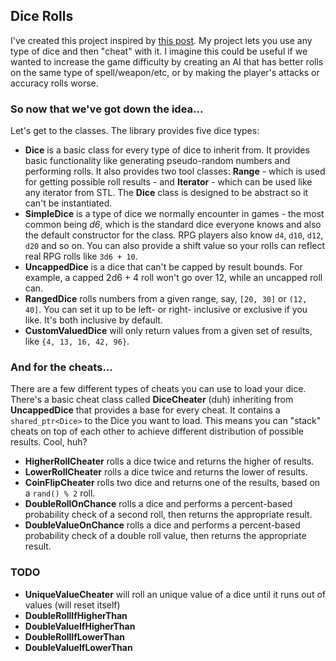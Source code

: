 ## Dice Rolls

I've created this project inspired by [this post](http://www.redblobgames.com/articles/probability/damage-rolls.html). My project lets you use any type of dice and then "cheat" with it. I imagine this could be useful if we wanted to increase the game difficulty by creating an AI that has better rolls on the same type of spell/weapon/etc, or by making the player's attacks or accuracy rolls worse.

### So now that we've got down the idea...

Let's get to the classes. The library provides five dice types:

* **Dice** is a basic class for every type of dice to inherit from. It provides basic functionality like generating pseudo-random numbers and performing rolls. It also provides two tool classes: **Range** - which is used for getting possible roll results - and **Iterator** - which can be used like any iterator from STL. The **Dice** class is designed to be abstract so it can't be instantiated.
* **SimpleDice** is a type of dice we normally encounter in games - the most common being _d6_, which is the standard dice everyone knows and also the default constructor for the class. RPG players also know `d4`, `d10`, `d12`, `d20` and so on. You can also provide a shift value so your rolls can reflect real RPG rolls like `3d6 + 10`.
* **UncappedDice** is a dice that can't be capped by result bounds. For example, a capped 2d6 + 4 roll won't go over 12, while an uncapped roll can.
* **RangedDice** rolls numbers from a given range, say, `[20, 30]` or `(12, 40]`. You can set it up to be left- or right- inclusive or exclusive if you like. It's both inclusive by default.
* **CustomValuedDice** will only return values from a given set of results, like `{4, 13, 16, 42, 96}`.

### And for the cheats...

There are a few different types of cheats you can use to load your dice. There's a basic cheat class called **DiceCheater** (duh) inheriting from **UncappedDice** that provides a base for every cheat. It contains a `shared_ptr<Dice>` to the Dice you want to load. This means you can "stack" cheats on top of each other to achieve different distribution of possible results. Cool, huh?

* **HigherRollCheater** rolls a dice twice and returns the higher of results.
* **LowerRollCheater** rolls a dice twice and returns the lower of results.
* **CoinFlipCheater** rolls two dice and returns one of the results, based on a `rand() % 2` roll.
* **DoubleRollOnChance** rolls a dice and performs a percent-based probability check of a second roll, then returns the appropriate result.
* **DoubleValueOnChance** rolls a dice and performs a percent-based probability check of a double roll value, then returns the appropriate result.

### TODO

* **UniqueValueCheater** will roll an unique value of a dice until it runs out of values (will reset itself)
* **DoubleRollIfHigherThan**
* **DoubleValueIfHigherThan**
* **DoubleRollIfLowerThan**
* **DoubleValueIfLowerThan**
